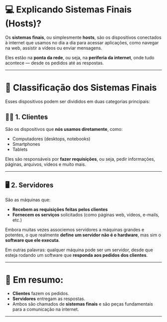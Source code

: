 # 💻 Explicando Sistemas Finais (Hosts)?

Os **sistemas finais**, ou simplesmente **hosts**, são os dispositivos conectados à internet que usamos no dia a dia para acessar aplicações, como navegar na web, assistir a vídeos ou enviar mensagens.

Eles estão na **ponta da rede**, ou seja, na **periferia da internet**, onde tudo acontece — desde os pedidos até as respostas.

---

# 📂 Classificação dos Sistemas Finais

Esses dispositivos podem ser divididos em duas categorias principais:

## 👩‍💻 1. Clientes

São os dispositivos que **nós usamos diretamente**, como:

- Computadores (desktops, notebooks)  
- Smartphones  
- Tablets  

Eles são responsáveis por **fazer requisições**, ou seja, pedir informações, páginas, arquivos, vídeos e muito mais.

---

## 🖥️ 2. Servidores

São as máquinas que:

- **Recebem as requisições feitas pelos clientes**  
- **Fornecem os serviços** solicitados (como páginas web, vídeos, e-mails, etc.)

Embora muitas vezes associemos servidores a máquinas grandes e potentes, o que realmente **define um servidor não é o hardware**, mas sim o **software que ele executa**.

Em outras palavras: qualquer máquina pode ser um servidor, desde que esteja rodando um software que **responda aos pedidos dos clientes**.

---

# 📌 Em resumo:

- **Clientes** fazem os pedidos.  
- **Servidores** entregam as respostas.  
- Ambos são chamados de **sistemas finais** e são peças fundamentais para a comunicação na internet.

---
